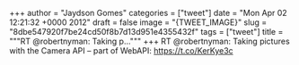 
+++
author = "Jaydson Gomes"
categories = ["tweet"]
date = "Mon Apr 02 12:21:32 +0000 2012"
draft = false
image = "{TWEET_IMAGE}"
slug = "8dbe547920f7be24cd50f8b7d13d951e4355432f"
tags = ["tweet"]
title = """RT @robertnyman: Taking p..."""
+++
RT @robertnyman: Taking pictures with the Camera API – part of WebAPI: https://t.co/KerKye3c
